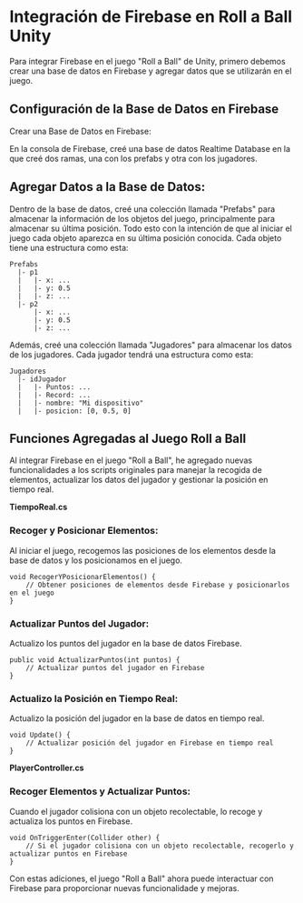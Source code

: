 # Integración de Firebase en Roll a Ball Unity
Para integrar Firebase en el juego "Roll a Ball" de Unity, primero debemos crear una base de datos en Firebase y agregar datos que se utilizarán en el juego.

## Configuración de la Base de Datos en Firebase

Crear una Base de Datos en Firebase:

En la consola de Firebase, creé una base de datos Realtime Database en la que creé dos ramas, una con los prefabs y otra con los jugadores.

## Agregar Datos a la Base de Datos:

Dentro de la base de datos, creé una colección llamada "Prefabs" para almacenar la información de los objetos del juego, principalmente para almacenar su última posición. Todo esto con la intención de que al iniciar el juego cada objeto aparezca en su última posición conocida.
Cada objeto tiene una estructura como esta:

```
Prefabs
  |- p1
  |   |- x: ...
  |   |- y: 0.5
  |   |- z: ...
  |- p2
      |- x: ...
      |- y: 0.5
      |- z: ...
```

Además, creé una colección llamada "Jugadores" para almacenar los datos de los jugadores.
Cada jugador tendrá una estructura como esta:

```
Jugadores
  |- idJugador
  |   |- Puntos: ...
  |   |- Record: ...
  |   |- nombre: "Mi dispositivo"
  |   |- posicion: [0, 0.5, 0]
```

## Funciones Agregadas al Juego Roll a Ball
Al integrar Firebase en el juego "Roll a Ball", he agregado nuevas funcionalidades a los scripts originales para manejar la recogida de elementos, actualizar los datos del jugador y gestionar la posición en tiempo real.

__TiempoReal.cs__
### Recoger y Posicionar Elementos:

Al iniciar el juego, recogemos las posiciones de los elementos desde la base de datos y los posicionamos en el juego.
```
void RecogerYPosicionarElementos() {
    // Obtener posiciones de elementos desde Firebase y posicionarlos en el juego
}
```

### Actualizar Puntos del Jugador:

Actualizo los puntos del jugador en la base de datos Firebase.

```
public void ActualizarPuntos(int puntos) {
    // Actualizar puntos del jugador en Firebase
}
```

### Actualizo la Posición en Tiempo Real:

Actualizo la posición del jugador en la base de datos en tiempo real.

```
void Update() {
    // Actualizar posición del jugador en Firebase en tiempo real
}
```

__PlayerController.cs__
### Recoger Elementos y Actualizar Puntos:
Cuando el jugador colisiona con un objeto recolectable, lo recoge y actualiza los puntos en Firebase.

```
void OnTriggerEnter(Collider other) {
    // Si el jugador colisiona con un objeto recolectable, recogerlo y actualizar puntos en Firebase
}
```

Con estas adiciones, el juego "Roll a Ball" ahora puede interactuar con Firebase para proporcionar nuevas funcionalidade y mejoras.
